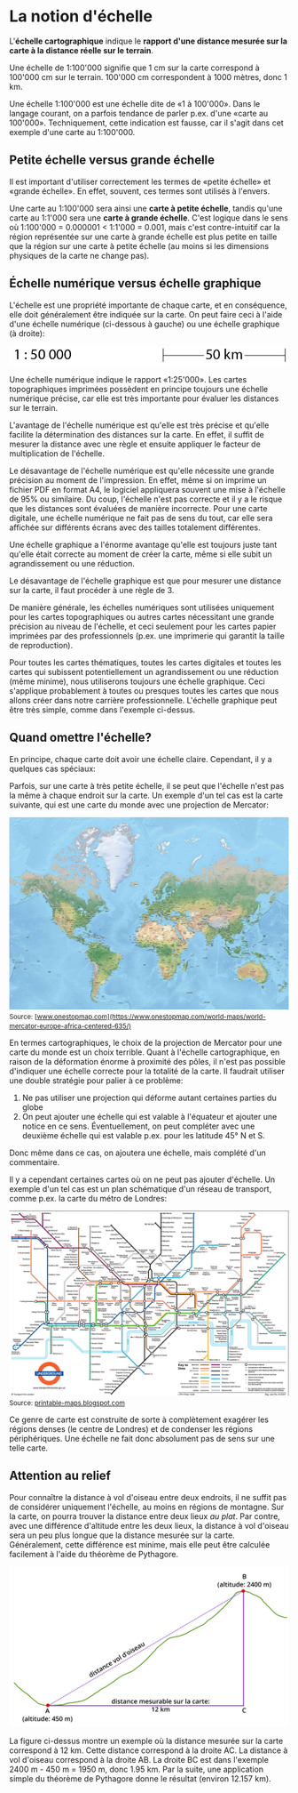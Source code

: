 # La notion d'échelle

L'**échelle cartographique** indique le **rapport d'une distance mesurée sur la carte à la distance réelle sur le terrain**.

Une échelle de 1:100'000 signifie que 1 cm sur la carte correspond à 100'000 cm sur le terrain. 100'000 cm correspondent à 1000 mètres, donc 1 km.

Une échelle 1:100'000 est une échelle dite de «1 à 100'000». Dans le langage courant, on a parfois tendance de parler p.ex. d'une «carte au 100'000». Techniquement, cette indication est fausse, car il s'agit dans cet exemple d'une carte au 1:100'000.


## Petite échelle versus grande échelle

Il est important d'utiliser correctement les termes de «petite échelle» et «grande échelle». En effet, souvent, ces termes sont utilisés à l'envers.

Une carte au 1:100'000 sera ainsi une **carte à petite échelle**, tandis qu'une carte au 1:1'000 sera une **carte à grande échelle**. C'est logique dans le sens où 1:100'000 = 0.000001 < 1:1'000 = 0.001, mais c'est contre-intuitif car la région représentée sur une carte à grande échelle est plus petite en taille que la région sur une carte à petite échelle (au moins si les dimensions physiques de la carte ne change pas).


## Échelle numérique versus échelle graphique

L'échelle est une propriété importante de chaque carte, et en conséquence, elle doit généralement être indiquée sur la carte. On peut faire ceci à l'aide d'une échelle numérique (ci-dessous à gauche) ou une échelle graphique (à droite):

![](assets/echelle-numerique+graphique.png)

Une échelle numérique indique le rapport «1:25'000». Les cartes topographiques imprimées possèdent en principe toujours une échelle numérique précise, car elle est très importante pour évaluer les distances sur le terrain.

L'avantage de l'échelle numérique est qu'elle est très précise et qu'elle facilite la détermination des distances sur la carte. En effet, il suffit de mesurer la distance avec une règle et ensuite appliquer le facteur de multiplication de l'échelle.

Le désavantage de l'échelle numérique est qu'elle nécessite une grande précision au moment de l'impression. En effet, même si on imprime un fichier PDF en format A4, le logiciel appliquera souvent une mise à l'échelle de 95% ou similaire. Du coup, l'échelle n'est pas correcte et il y a le risque que les distances sont évaluées de manière incorrecte. Pour une carte digitale, une échelle numérique ne fait pas de sens du tout, car elle sera affichée sur différents écrans avec des tailles totalement différentes.

Une échelle graphique a l'énorme avantage qu'elle est toujours juste tant qu'elle était correcte au moment de créer la carte, même si elle subit un agrandissement ou une réduction.

Le désavantage de l'échelle graphique est que pour mesurer une distance sur la carte, il faut procéder à une règle de 3.

De manière générale, les échelles numériques sont utilisées uniquement pour les cartes topographiques ou autres cartes nécessitant une grande précision au niveau de l'échelle, et ceci seulement pour les cartes papier imprimées par des professionnels (p.ex. une imprimerie qui garantit la taille de reproduction).

Pour toutes les cartes thématiques, toutes les cartes digitales et toutes les cartes qui subissent potentiellement un agrandissement ou une réduction (même minime), nous utiliserons toujours une échelle graphique. Ceci s'applique probablement à toutes ou presques toutes les cartes que nous allons créer dans notre carrière professionnelle. L'échelle graphique peut être très simple, comme dans l'exemple ci-dessus.


## Quand omettre l'échelle?

En principe, chaque carte doit avoir une échelle claire. Cependant, il y a quelques cas spéciaux:

Parfois, sur une carte à très petite échelle, il se peut que l'échelle n'est pas la même à chaque endroit sur la carte. Un exemple d'un tel cas est la carte suivante, qui est une carte du monde avec une projection de Mercator:

![](assets/carte-monde-relief-mercator.jpg)  
<small>Source: [www.onestopmap.com](https://www.onestopmap.com/world-maps/world-mercator-europe-africa-centered-635/)</small>

En termes cartographiques, le choix de la projection de Mercator pour une carte du monde est un choix terrible. Quant à l'échelle cartographique, en raison de la déformation énorme à proximité des pôles, il n'est pas possible d'indiquer une échelle correcte pour la totalité de la carte. Il faudrait utiliser une double stratégie pour palier à ce problème:

1. Ne pas utiliser une projection qui déforme autant certaines parties du globe
2. On peut ajouter une échelle qui est valable à l'équateur et ajouter une notice en ce sens. Éventuellement, on peut compléter avec une deuxième échelle qui est valable p.ex. pour les latitude 45° N et S.

Donc même dans ce cas, on ajoutera une échelle, mais complété d'un commentaire.

Il y a cependant certaines cartes où on ne peut pas ajouter d'échelle. Un exemple d'un tel cas est un plan schématique d'un réseau de transport, comme p.ex. la carte du métro de Londres:

![](assets/londontubemap.webp)  
<small>Source: [printable-maps.blogspot.com](https://printable-maps.blogspot.com/2015/04/map-of-london-tube.html)</small>

Ce genre de carte est construite de sorte à complètement exagérer les régions denses (le centre de Londres) et de condenser les régions périphériques. Une échelle ne fait donc absolument pas de sens sur une telle carte.


## Attention au relief

Pour connaître la distance à vol d'oiseau entre deux endroits, il ne suffit pas de considérer uniquement l'échelle, au moins en régions de montagne. Sur la carte, on pourra trouver la distance entre deux lieux *au plat*. Par contre, avec une différence d'altitude entre les deux lieux, la distance à vol d'oiseau sera un peu plus longue que la distance mesurée sur la carte. Généralement, cette différence est minime, mais elle peut être calculée facilement à l'aide du théorème de Pythagore.

![Distance à vol d'oiseau avec relief](assets/distance-directe.svg)

La figure ci-dessus montre un exemple où la distance mesurée sur la carte correspond à 12 km. Cette distance correspond à la droite AC. La distance à vol d'oiseau correspond à la droite AB. La droite BC est dans l'exemple 2400 m - 450 m = 1950 m, donc 1.95 km. Par la suite, une application simple du théorème de Pythagore donne le résultat (environ 12.157 km).

